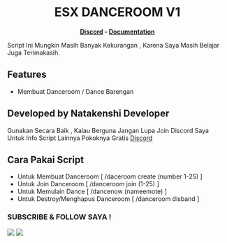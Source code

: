 <h1 align='center'>ESX DANCEROOM V1</a></h1><p align='center'><b><a href='https://discord.gg/gn5a6z97Tc'>Discord</a> - <a href=''>Documentation</a></b></h5>

Script Ini Mungkin Masih Banyak Kekurangan , Karena Saya Masih Belajar Juga Terimakasih.

## Features
 - Membuat Danceroom / Dance Barengan 

## Developed by Natakenshi Developer
Gunakan Secara Baik , Kalau Berguna Jangan Lupa Join Discord Saya Untuk Info Script Lainnya Pokoknya Gratis
<a href='https://discord.gg/gn5a6z97Tc'>Discord</a>
## Cara Pakai Script
- Untuk Membuat Danceroom [ /daceroom create (number 1-25) ]
- Untuk Join Danceroom [ /danceroom join (1-25) ]
- Untuk Memulain Dance [ /dancenow (nameemote) ]
- Untuk Destroy/Menghapus Danceroom [ /danceroom disband ]

### SUBSCRIBE & FOLLOW SAYA !
<p>
    <a href="https://www.youtube.com/channel/UCme204gftypglXk2vJiInhA" target="blank"><img src="https://img.shields.io/badge/YOUTUBE%3A-ACAM%20NATAKENSHI-red" /></a>
    <img src="https://img.shields.io/youtube/channel/subscribers/UCme204gftypglXk2vJiInhA?style=social" /><br>
</p>
